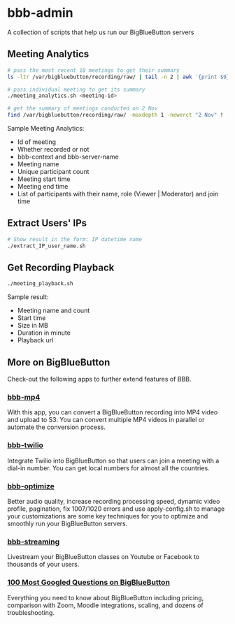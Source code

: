 # bbb-admin
A collection of scripts that help us run our BigBlueButton servers

## Meeting Analytics

```sh
# pass the most recent 10 meetings to get their summary
ls -ltr /var/bigbluebutton/recording/raw/ | tail -n 2 | awk '{print $9}' | xargs  -l ./meeting_analytics.sh

# pass individual meeting to get its summary
./meeting_analytics.sh <meeting-id>

# get the summary of meetings conducted on 2 Nov
find /var/bigbluebutton/recording/raw/ -maxdepth 1 -newerct "2 Nov" ! -newerct "3 Nov" -printf "%f\n" | xargs  -l ./meeting_analytics.sh
```

Sample Meeting Analytics:
* Id of meeting
* Whether recorded or not
* bbb-context and bbb-server-name
* Meeting name
* Unique participant count
* Meeting start time
* Meeting end time
* List of participants with their name, role (Viewer | Moderator) and join time

## Extract Users' IPs

```sh
# Show result in the form: IP datetime name
./extract_IP_user_name.sh
```

## Get Recording Playback 
```sh
./meeting_playback.sh
```

Sample result:
* Meeting name and count
* Start time
* Size in MB
* Duration in minute
* Playback url


## More on BigBlueButton

Check-out the following apps to further extend features of BBB.

### [bbb-mp4](https://github.com/manishkatyan/bbb-mp4)
With this app, you can convert a BigBlueButton recording into MP4 video and upload to S3. You can convert multiple MP4 videos in parallel or automate the conversion process.

### [bbb-twilio](https://github.com/manishkatyan/bbb-twilio)

Integrate Twilio into BigBlueButton so that users can join a meeting with a dial-in number. You can get local numbers for almost all the countries.

### [bbb-optimize](https://github.com/manishkatyan/bbb-customize)

Better audio quality, increase recording processing speed, dynamic video profile, pagination, fix 1007/1020 errors and use apply-config.sh to manage your customizations are some key techniques for you to optimize and smoothly run your BigBlueButton servers.

### [bbb-streaming](https://github.com/manishkatyan/bbb-streaming)

Livestream your BigBlueButton classes on Youtube or Facebook to thousands of your users.

### [100 Most Googled Questions on BigBlueButton](https://higheredlab.com/bigbluebutton-guide/)

Everything you need to know about BigBlueButton including pricing, comparison with Zoom, Moodle integrations, scaling, and dozens of troubleshooting.

